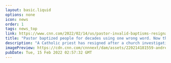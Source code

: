 ```yaml
---
layout: basic.liquid
options: none
icon: news
order: 1
tags: news_top
link: https://www.cnn.com/2022/02/14/us/pastor-invalid-baptisms-resignation/index.html
title: "Pastor baptized people for decades using one wrong word. Now those are all considered invalid"
description: "A Catholic priest has resigned after a church investigation found he performed invalid baptisms throughout most of his more than 20-year career, according to Bishop Thomas Olmsted of the Diocese of Phoenix. "
imagePreview: https://cdn.cnn.com/cnnnext/dam/assets/220214181559-andres-arango-file-video-synd-2.jpg
pubDate: Tue, 15 Feb 2022 02:57:32 GMT
---
```

